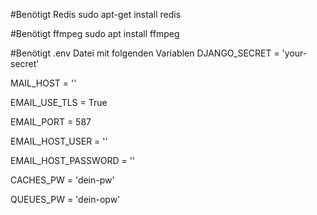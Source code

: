 #Benötigt Redis 
sudo apt-get install redis

#Benötigt ffmpeg
sudo apt install ffmpeg

#Benötigt .env Datei mit folgenden Variablen
DJANGO_SECRET = 'your-secret'

MAIL_HOST = ''

EMAIL_USE_TLS = True

EMAIL_PORT = 587

EMAIL_HOST_USER = ''

EMAIL_HOST_PASSWORD = ''

CACHES_PW = 'dein-pw'

QUEUES_PW = 'dein-opw'
